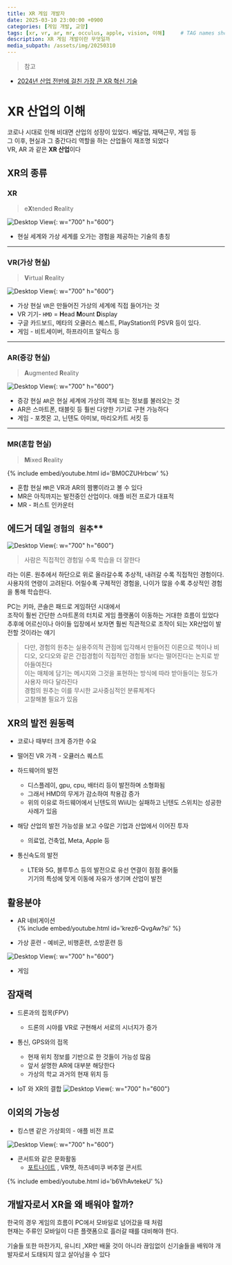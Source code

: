 ```yaml
---
title: XR 게임 개발자
date: 2025-03-10 23:00:00 +0900
categories: [게임 개발, 교양]
tags: [xr, vr, ar, mr, occulus, apple, vision, 이해]     # TAG names should always be lowercase
description: XR 게임 개발이란 무엇일까
media_subpath: /assets/img/20250310
---
```

>참고
 - [2024년 산업 전반에 걸친 가장 큰 XR 혁신 기술](https://unity.com/kr/blog/2024-industry-xr-innovations)
  
# XR 산업의 이해

코로나 시대로 인해 비대면 산업의 성장이 있었다. 배달업, 재택근무, 게임 등<br>
그 이후, 현실과 그 중간다리 역할을 하는 산업들이 재조명 되었다<br>
VR, AR 과 같은 **XR 산업**이다<br>



## XR의 종류



### XR


> e**X**tended **R**eality

![Desktop View](1.jpg){: w="700" h="600"}

- 현실 세계와 가상 세계를 오가는 경험을 제공하는 기술의 총칭

---

### VR(가상 현실)
> **V**irtual **R**eality

![Desktop View](4.jpg){: w="700" h="600"}


- 가상 현실 `VR`은 만들어진 가상의 세계에 직접 들어가는 것
- VR 기기- `HMD` = **H**ead **M**ount **D**isplay   
- 구글 카드보드, 메타의 오큘러스 퀘스트, PlayStation의 PSVR 등이 있다.
- 게임 - 비트세이버, 하프라이프 알릭스 등

---

### AR(증강 현실)
 > **A**ugmented **R**eality

 ![Desktop View](3.jpg){: w="700" h="600"}

- 증강 현실 `AR`은 현실 세계에 가상의 객체 또는 정보를 불러오는 것
- AR은 스마트폰, 태블릿 등 훨씬 다양한 기기로 구현 가능하다
- 게임 - 포켓몬 고, 닌텐도 아미보, 마리오카트 서킷 등

---

### MR(혼합 현실)
   > **M**ixed **R**eality

{% include embed/youtube.html id='BM0CZUHrbcw' %}

- 혼합 현실 `MR`은 VR과 AR의 짬뽕이라고 볼 수 있다
- MR은 아직까지는 발전중인 산업이다. 애플 비전 프로가 대표적
- MR - 퍼스트 인카운터



## 에드거 데일 `경험의 원추`**

![Desktop View](6.jpg){: w="700" h="600"}

>사람은 직접적인 경험일 수록 학습을 더 잘한다

 라는 이론. 원추에서 하단으로 위로 올라갈수록 추상적, 내려갈 수록 직접적인 경험이다. 사용자의 연령이 고려된다. 어릴수록 구체적인 경험을, 나이가 많을 수록 추상적인 경험을 통해 학습한다.

PC는 키마, 콘솔은 패드로 게임하던 시대에서<br> 조작이 훨씬 간단한 스마트폰의 터치로 게임 플랫폼이 이동하는 거대한 흐름이 있었다<br> 추후에 어르신이나 아이들 입장에서 보자면 훨씬 직관적으로 조작이 되는 XR산업이 발전할 것이라는 얘기

>다만, 경험의 원추는 실용주의적 관점에 입각해서 만들어진 이론으로 책이나 비디오, 오디오와 같은 간접경험이 직접적인 경험들 보다는 떨어진다는 논지로 받아들여진다<br>
이는 매체에 담기는 메시지와 그것을 표현하는 방식에 따라 받아들이는 정도가 사용자 마다 달라진다<br> 경험의 원추는 이를 무시한 교사중심적인 분류체계다<br> 고찰해볼 필요가 있음



## XR의 발전 원동력

- 코로나 때부터 크게 증가한 수요

- 떨어진 VR 가격 - 오큘러스 퀘스트

- 하드웨어의 발전
    * 디스플레이, gpu, cpu, 배터리 등이 발전하며 소형화됨
    * 그래서 HMD의 무게가 감소하여 착용감 증가
    * 위의 이유로 하드웨어에서 닌텐도의 WiiU는 실패하고 닌텐도 스위치는 성공한 사례가 있음

- 해당 산업의 발전 가능성을 보고 수많은 기업과 산업에서 이어진 투자 
    - 의료업, 건축업, Meta, Apple 등

- 통신속도의 발전
  - LTE와 5G, 블루투스 등의 발전으로 유선 연결이 점점 줄어듦<br> 기기의 특성에 맞게 이동에 자유가 생기며 산업이 발전

## 활용분야

- AR 네비게이션<br>
{% include embed/youtube.html id='krez6-QvgAw?si' %}


- 가상 훈련 - 예비군, 비행훈련, 소방훈련 등

 ![Desktop View](7.jpg){: w="700" h="600"}

- 게임
       
       

## 잠재력

- 드론과의 접목(FPV)
  -  드론의 시야를 VR로 구현해서 서로의 시너지가 증가

- 통신, GPS와의 접목 
    - 현재 위치 정보를 기반으로 한 것들이 가능성 많음 
    - 앞서 설명한 AR에 대부분 해당한다<br>
    - 가상의 학교 과거의 현재 위치 등

- IoT 와 XR의 결합
   ![Desktop View](8.jpg){: w="700" h="600"}

## 이외의 가능성

- 킹스맨 같은 가상회의 - 애플 비전 프로
  
![Desktop View](9.jpg){: w="700" h="600"}

- 콘서트와 같은 문화활동 
  - [포트나이트](https://www.youtube.com/watch?v=J8dWAt4Vel8) , VR챗, 하츠네미쿠 버추얼 콘서트
  
{% include embed/youtube.html id='b6VhAvtekeU' %}



## 개발자로서 XR을 왜 배워야 할까?

한국의 경우 게임의 흐름이 PC에서 모바일로 넘어갔을 때 처럼<br> 현재는 주류인 모바일이 다른 플랫폼으로 흘러갈 때를 대비해야 한다.

기술들 또한 마찬가지, 유니티 ,XR만 배울 것이 아니라 끊임없이 신기술들을 배워야 개발자로서 도태되지 않고 살아남을 수 있다
